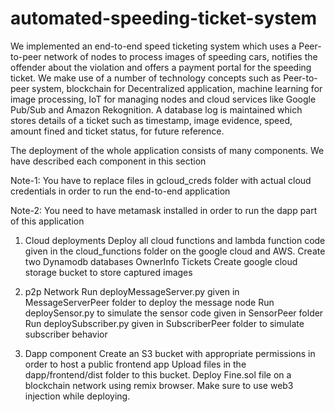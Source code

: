 # automated-speeding-ticket-system

We implemented an end-to-end speed ticketing system which uses a Peer-to-peer network of nodes to process images of speeding cars, notifies the offender about the violation and offers a payment portal for the speeding ticket. We make use of a number of technology concepts such as Peer-to-peer system, blockchain for Decentralized application, machine learning for image processing, IoT for managing nodes and cloud services like Google Pub/Sub and Amazon Rekognition. A database log is maintained which stores details of a ticket such as timestamp, image evidence, speed, amount fined and ticket status, for future reference.

The deployment of the whole application consists of many components. We have described each component in this section

Note-1: You have to replace files in gcloud_creds folder with actual cloud credentials in order to run the end-to-end application

Note-2: You need to have metamask installed in order to run the dapp part of this application

1. Cloud deployments
   Deploy all cloud functions and lambda function code given in the cloud_functions folder on the google cloud and AWS.
   Create two Dynamodb databases
   OwnerInfo
   Tickets
   Create google cloud storage bucket to store captured images

2. p2p Network
   Run deployMessageServer.py given in MessageServerPeer folder to deploy the message node
   Run deploySensor.py to simulate the sensor code given in SensorPeer folder
   Run deploySubscriber.py given in SubscriberPeer folder to simulate subscriber behavior

3. Dapp component
   Create an S3 bucket with appropriate permissions in order to host a public frontend app
   Upload files in the dapp/frontend/dist folder to this bucket.
   Deploy Fine.sol file on a blockchain network using remix browser. Make sure to use web3 injection while deploying.
